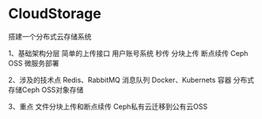 # CloudStorage
   搭建一个分布式云存储系统

1、基础架构分层
    简单的上传接口
    用户账号系统
    秒传
    分块上传 断点续传
    Ceph OSS
    微服务部署
    
2、涉及的技术点
    Redis、RabbitMQ   消息队列
    Docker、Kubernets 容器
    分布式存储Ceph
    OSS对象存储

3、重点
    文件分块上传和断点续传
    Ceph私有云迁移到公有云OSS